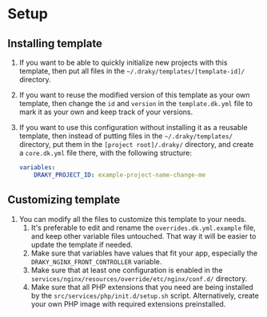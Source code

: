 # Setup

## Installing template

1. If you want to be able to quickly initialize new projects with this template, then put all files in the
   `~/.draky/templates/[template-id]/` directory.

2. If you want to reuse the modified version of this template as your own template, then change the `id` and `version` in the
   `template.dk.yml` file to mark it as your own and keep track of your versions.

3. If you want to use this configuration without installing it as a reusable template, then instead of putting files in the `~/.draky/templates/`
directory, put them in the `[project root]/.draky/` directory, and create a `core.dk.yml` file there, with the following
structure:

    ```yaml
    variables:
        DRAKY_PROJECT_ID: example-project-name-change-me
    ```
## Customizing template

1. You can modify all the files to customize this template to your needs.
    1. It's preferable to edit and rename the `overrides.dk.yml.example` file, and keep other variable files untouched.
       That way it will be easier to update the template if needed.
    2. Make sure that variables have values that fit your app, especially the `DRAKY_NGINX_FRONT_CONTROLLER` variable.
    3. Make sure that at least one configuration is enabled in the `services/nginx/resources/override/etc/nginx/conf.d/` directory.
    4. Make sure that all PHP extensions that you need are being installed by the `src/services/php/init.d/setup.sh` script.
       Alternatively, create your own PHP image with required extensions preinstalled.
